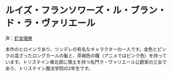 # ルイズ・フランソワーズ・ル・ブラン・ド・ラ・ヴァリエール

声：[釘宮理惠](https://zh.wikipedia.org/zh-tw/%E9%87%98%E5%AE%AE%E7%90%86%E6%83%A0)

本作のヒロインであり、ツンデレの有名なキャラクターの一人です。金色とピンクの混ざったロングカールの髪と、茶褐色の瞳（アニメではピンク色）を持っています。トリステイン東北部に領土を持つ名門ラ・ヴァリエール公爵家の三女であり、トリステイン魔法学院の2年生です。